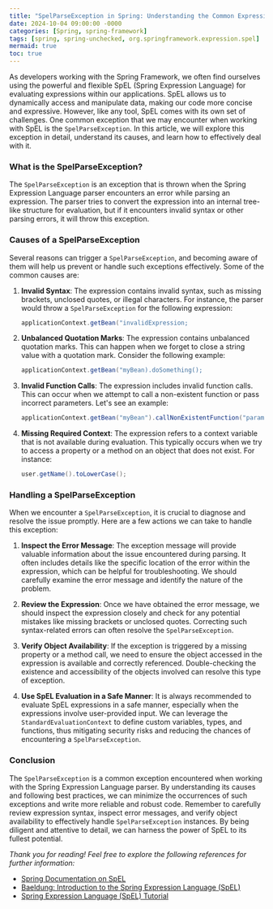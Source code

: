 ```yaml
---
title: "SpelParseException in Spring: Understanding the Common Expression Parser Exception"
date: 2024-10-04 09:00:00 -0000
categories: [Spring, spring-framework]
tags: [spring, spring-unchecked, org.springframework.expression.spel]
mermaid: true
toc: true
---
```


As developers working with the Spring Framework, we often find ourselves using the powerful and flexible SpEL (Spring Expression Language) for evaluating expressions within our applications. SpEL allows us to dynamically access and manipulate data, making our code more concise and expressive. However, like any tool, SpEL comes with its own set of challenges. One common exception that we may encounter when working with SpEL is the `SpelParseException`. In this article, we will explore this exception in detail, understand its causes, and learn how to effectively deal with it.

### What is the SpelParseException?
The `SpelParseException` is an exception that is thrown when the Spring Expression Language parser encounters an error while parsing an expression. The parser tries to convert the expression into an internal tree-like structure for evaluation, but if it encounters invalid syntax or other parsing errors, it will throw this exception.

### Causes of a SpelParseException
Several reasons can trigger a `SpelParseException`, and becoming aware of them will help us prevent or handle such exceptions effectively. Some of the common causes are:

1. **Invalid Syntax**: The expression contains invalid syntax, such as missing brackets, unclosed quotes, or illegal characters. For instance, the parser would throw a `SpelParseException` for the following expression:  
   ```java
   applicationContext.getBean("invalidExpression;
   ```
   
2. **Unbalanced Quotation Marks**: The expression contains unbalanced quotation marks. This can happen when we forget to close a string value with a quotation mark. Consider the following example:  
   ```java
   applicationContext.getBean("myBean).doSomething();
   ```

3. **Invalid Function Calls**: The expression includes invalid function calls. This can occur when we attempt to call a non-existent function or pass incorrect parameters. Let's see an example:  
   ```java
   applicationContext.getBean("myBean").callNonExistentFunction("param1");
   ```

4. **Missing Required Context**: The expression refers to a context variable that is not available during evaluation. This typically occurs when we try to access a property or a method on an object that does not exist. For instance:  
   ```java
   user.getName().toLowerCase();
   ```

### Handling a SpelParseException
When we encounter a `SpelParseException`, it is crucial to diagnose and resolve the issue promptly. Here are a few actions we can take to handle this exception:

1. **Inspect the Error Message**: The exception message will provide valuable information about the issue encountered during parsing. It often includes details like the specific location of the error within the expression, which can be helpful for troubleshooting. We should carefully examine the error message and identify the nature of the problem.

2. **Review the Expression**: Once we have obtained the error message, we should inspect the expression closely and check for any potential mistakes like missing brackets or unclosed quotes. Correcting such syntax-related errors can often resolve the `SpelParseException`.

3. **Verify Object Availability**: If the exception is triggered by a missing property or a method call, we need to ensure the object accessed in the expression is available and correctly referenced. Double-checking the existence and accessibility of the objects involved can resolve this type of exception.

4. **Use SpEL Evaluation in a Safe Manner**: It is always recommended to evaluate SpEL expressions in a safe manner, especially when the expressions involve user-provided input. We can leverage the `StandardEvaluationContext` to define custom variables, types, and functions, thus mitigating security risks and reducing the chances of encountering a `SpelParseException`.

### Conclusion
The `SpelParseException` is a common exception encountered when working with the Spring Expression Language parser. By understanding its causes and following best practices, we can minimize the occurrences of such exceptions and write more reliable and robust code. Remember to carefully review expression syntax, inspect error messages, and verify object availability to effectively handle `SpelParseException` instances. By being diligent and attentive to detail, we can harness the power of SpEL to its fullest potential.

_Thank you for reading! Feel free to explore the following references for further information:_

- [Spring Documentation on SpEL](https://docs.spring.io/spring-framework/docs/current/reference/html/core.html#expressions-overview)
- [Baeldung: Introduction to the Spring Expression Language (SpEL)](https://www.baeldung.com/spring-expression-language)
- [Spring Expression Language (SpEL) Tutorial](https://www.javatpoint.com/spring-spel-tutorial)
